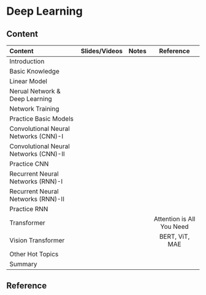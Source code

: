 # Deep Learning

## Content
 | Content                   | Slides/Videos   | Notes | Reference |
 |:-----------               |:----------------:|:----------------:|:----------------:|   
 | Introduction                   | |  |  |
 | Basic Knowledge                | |  |  |
 | Linear Model                   | |  |  |
 | Nerual Network & Deep Learning | |  |  |
 | Network Training               | |  |  |
 | Practice Basic Models          | |  |  |
 | Convolutional Neural Networks (CNN)-I  | |  |  |
 | Convolutional Neural Networks (CNN)-II | |  |  |
 | Practice CNN                   | |  |  |
 | Recurrent Neural Networks (RNN)-I   | |  |  |
 | Recurrent Neural Networks (RNN)-II  | |  |  |
 | Practice RNN                   | |  |  |
 | Transformer                    | |  |Attention is All You Need |
 | Vision Transformer             | |  |BERT, ViT, MAE|
 | Other Hot Topics               | |  |  |
 | Summary                        | |  |  |

## Reference
